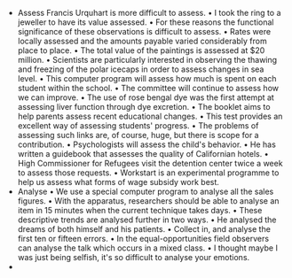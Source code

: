 - Assess
Francis Urquhart is more difficult to assess.
            • I took the ring to a jeweller to have its value assessed.
            • For these reasons the functional significance of these observations is difficult to assess.
            • Rates were locally assessed and the amounts payable varied considerably from place to place.
            • The total value of the paintings is assessed at $20 million.
            • Scientists are particularly interested in observing the thawing and freezing of the polar icecaps in order
            to assess
            changes in sea level.
            • This computer program will assess how much is spent on each student within the school.
            • The committee will continue to assess how we can improve.
            • The use of rose bengal dye was the first attempt at assessing liver function through dye excretion.
            • The booklet aims to help parents assess recent educational changes.
            • This test provides an excellent way of assessing students' progress.
            • The problems of assessing such links are, of course, huge, but there is scope for a contribution.
            • Psychologists will assess the child's behavior.
            • He has written a guidebook that assesses the quality of Californian hotels.
            • High Commissioner for Refugees visit the detention center twice a week to assess those requests.
            • Workstart is an experimental programme to help us assess what forms of wage subsidy work best.
- Analyse
  • We use a special computer program to analyse all the sales figures.
            • With the apparatus, researchers should be able to analyse an item in 15 minutes when the current technique
            takes days.
            • These descriptive trends are analysed further in two ways.
            • He analysed the dreams of both himself and his patients.
            • Collect in, and analyse the first ten or fifteen errors.
            • In the equal-opportunities field observers can analyse the talk which occurs in a mixed class.
            • I thought maybe I was just being selfish, it's so difficult to analyse your emotions.
-                         